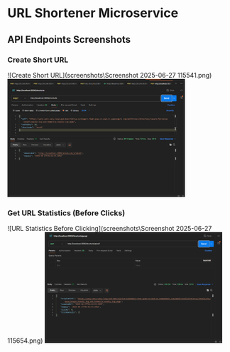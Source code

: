 # URL Shortener Microservice

## API Endpoints Screenshots

### Create Short URL
![Create Short URL](screenshots\Screenshot 2025-06-27 115541.png)
<img src="BackendTestSubmission\screenshots\post_create_success.png" alt="Create Short URL" width="400"/>


### Get URL Statistics (Before Clicks)
![URL Statistics Before Clicking](screenshots\Screenshot 2025-06-27 115654.png)
<img src="BackendTestSubmission\screenshots\get_stats_success.png" alt="URL Statistics Before Clicking" width="400"/>
